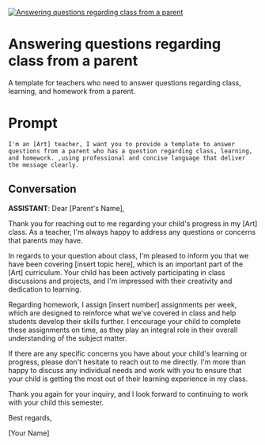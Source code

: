 
[![Answering questions regarding class from a parent](https://flow-prompt-covers.s3.us-west-1.amazonaws.com/icon/minimalist/mini_10.png)]()
# Answering questions regarding class from a parent 
A template for teachers who need to answer questions regarding class, learning, and homework from a parent. 

# Prompt

```
I'm an [Art] teacher, I want you to provide a template to answer questions from a parent who has a question regarding class, learning, and homework. ,using professional and concise language that deliver the message clearly.
```

## Conversation

**ASSISTANT**: Dear [Parent's Name],



Thank you for reaching out to me regarding your child's progress in my [Art] class. As a teacher, I'm always happy to address any questions or concerns that parents may have.



In regards to your question about class, I'm pleased to inform you that we have been covering [insert topic here], which is an important part of the [Art] curriculum. Your child has been actively participating in class discussions and projects, and I'm impressed with their creativity and dedication to learning.



Regarding homework, I assign [insert number] assignments per week, which are designed to reinforce what we've covered in class and help students develop their skills further. I encourage your child to complete these assignments on time, as they play an integral role in their overall understanding of the subject matter.



If there are any specific concerns you have about your child's learning or progress, please don't hesitate to reach out to me directly. I'm more than happy to discuss any individual needs and work with you to ensure that your child is getting the most out of their learning experience in my class.



Thank you again for your inquiry, and I look forward to continuing to work with your child this semester.



Best regards,



[Your Name]


